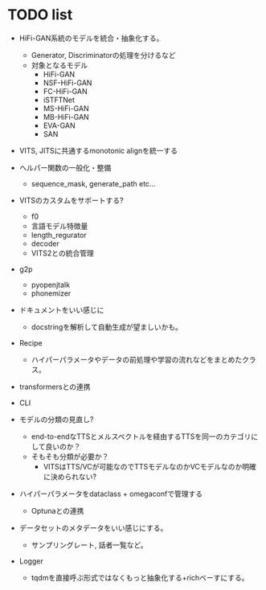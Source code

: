 # TODO list
- HiFi-GAN系統のモデルを統合・抽象化する。
    - Generator, Discriminatorの処理を分けるなど
    - 対象となるモデル
        - HiFi-GAN
        - NSF-HiFi-GAN
        - FC-HiFi-GAN
        - iSTFTNet
        - MS-HiFi-GAN
        - MB-HiFi-GAN
        - EVA-GAN
        - SAN

- VITS, JITSに共通するmonotonic alignを統一する
- ヘルパー関数の一般化・整備
    - sequence_mask, generate_path etc...

- VITSのカスタムをサポートする?
    - f0
    - 言語モデル特徴量
    - length_regurator
    - decoder
    - VITS2との統合管理

- g2p
    - pyopenjtalk
    - phonemizer
- ドキュメントをいい感じに
    - docstringを解析して自動生成が望ましいかも。
- Recipe
    - ハイパーパラメータやデータの前処理や学習の流れなどをまとめたクラス。
- transformersとの連携
- CLI

- モデルの分類の見直し?
    - end-to-endなTTSとメルスペクトルを経由するTTSを同一のカテゴリにして良いのか？
    - そもそも分類が必要か？
        - VITSはTTS/VCが可能なのでTTSモデルなのかVCモデルなのか明確に決められない?

- ハイパーパラメータをdataclass + omegaconfで管理する
    - Optunaとの連携

- データセットのメタデータをいい感じにする。
    - サンプリングレート, 話者一覧など。

- Logger
    - tqdmを直接呼ぶ形式ではなくもっと抽象化する+richべーすにする。
